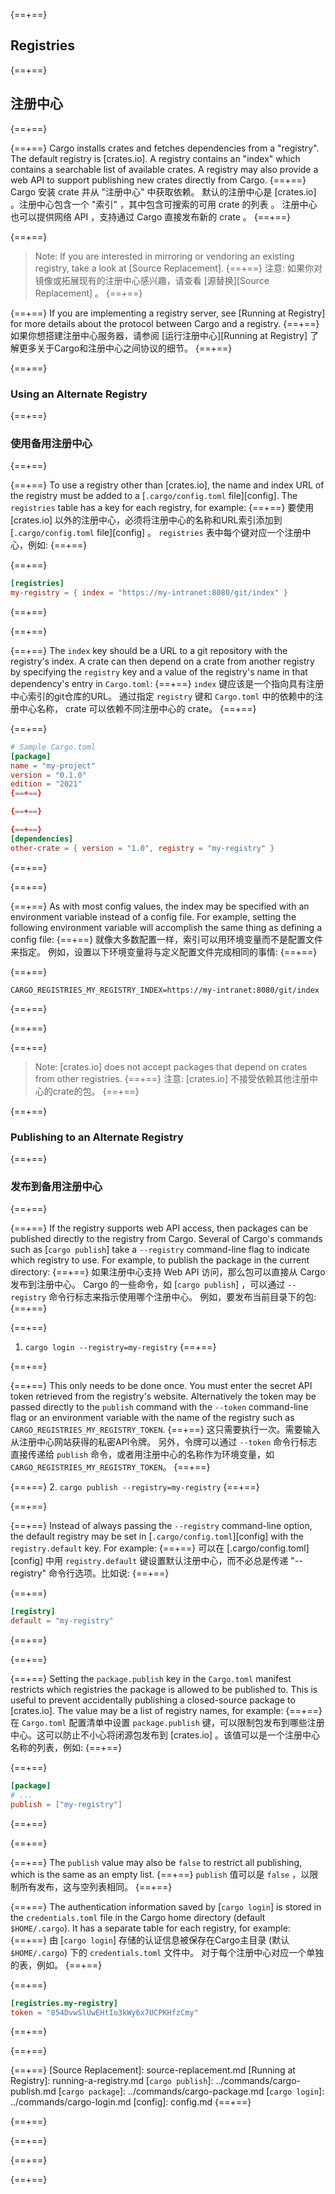 {==+==}
## Registries
{==+==}
## 注册中心
{==+==}

{==+==}
Cargo installs crates and fetches dependencies from a "registry". The default
registry is [crates.io]. A registry contains an "index" which contains a
searchable list of available crates. A registry may also provide a web API to
support publishing new crates directly from Cargo.
{==+==}
Cargo 安装 crate 并从 "注册中心" 中获取依赖。
默认的注册中心是 [crates.io] 。注册中心包含一个 "索引" ，其中包含可搜索的可用 crate 的列表 。
注册中心也可以提供网络 API ，支持通过 Cargo 直接发布新的 crate 。
{==+==}

{==+==}
> Note: If you are interested in mirroring or vendoring an existing registry,
> take a look at [Source Replacement].
{==+==}
> 注意: 如果你对镜像或拓展现有的注册中心感兴趣，请查看 [源替换][Source Replacement] 。
{==+==}

{==+==}
If you are implementing a registry server, see [Running at Registry] for more
details about the protocol between Cargo and a registry.
{==+==}
如果你想搭建注册中心服务器，请参阅 [运行注册中心][Running at Registry] 了解更多关于Cargo和注册中心之间协议的细节。
{==+==}

{==+==}
### Using an Alternate Registry
{==+==}
### 使用备用注册中心
{==+==}

{==+==}
To use a registry other than [crates.io], the name and index URL of the
registry must be added to a [`.cargo/config.toml` file][config]. The `registries`
table has a key for each registry, for example:
{==+==}
要使用 [crates.io] 以外的注册中心，必须将注册中心的名称和URL索引添加到 [`.cargo/config.toml` file][config] 。 `registries` 表中每个键对应一个注册中心，例如:
{==+==}

{==+==}
```toml
[registries]
my-registry = { index = "https://my-intranet:8080/git/index" }
```
{==+==}

{==+==}


{==+==}
The `index` key should be a URL to a git repository with the registry's index.
A crate can then depend on a crate from another registry by specifying the
`registry` key and a value of the registry's name in that dependency's entry
in `Cargo.toml`:
{==+==}
`index` 键应该是一个指向具有注册中心索引的git仓库的URL。
通过指定 `registry` 键和 `Cargo.toml` 中的依赖中的注册中心名称， crate 可以依赖不同注册中心的 crate。
{==+==}


{==+==}
```toml
# Sample Cargo.toml
[package]
name = "my-project"
version = "0.1.0"
edition = "2021"
{==+==}

{==+==}

{==+==}
[dependencies]
other-crate = { version = "1.0", registry = "my-registry" }
```
{==+==}

{==+==}

{==+==}
As with most config values, the index may be specified with an environment
variable instead of a config file. For example, setting the following
environment variable will accomplish the same thing as defining a config file:
{==+==}
就像大多数配置一样，索引可以用环境变量而不是配置文件来指定。
例如，设置以下环境变量将与定义配置文件完成相同的事情:
{==+==}

{==+==}
```ignore
CARGO_REGISTRIES_MY_REGISTRY_INDEX=https://my-intranet:8080/git/index
```
{==+==}

{==+==}

{==+==}
> Note: [crates.io] does not accept packages that depend on crates from other
> registries.
{==+==}
> 注意: [crates.io] 不接受依赖其他注册中心的crate的包。
{==+==}

{==+==}
### Publishing to an Alternate Registry
{==+==}
### 发布到备用注册中心
{==+==}

{==+==}
If the registry supports web API access, then packages can be published
directly to the registry from Cargo. Several of Cargo's commands such as
[`cargo publish`] take a `--registry` command-line flag to indicate which
registry to use. For example, to publish the package in the current directory:
{==+==}
如果注册中心支持 Web API 访问，那么包可以直接从 Cargo 发布到注册中心。
Cargo 的一些命令，如 [`cargo publish`] ，可以通过 `--registry` 命令行标志来指示使用哪个注册中心。
例如，要发布当前目录下的包:
{==+==}

{==+==}
1. `cargo login --registry=my-registry`
{==+==}

{==+==}

{==+==}
    This only needs to be done once. You must enter the secret API token
    retrieved from the registry's website. Alternatively the token may be
    passed directly to the `publish` command with the `--token` command-line
    flag or an environment variable with the name of the registry such as
    `CARGO_REGISTRIES_MY_REGISTRY_TOKEN`.
{==+==}
    这只需要执行一次。需要输入从注册中心网站获得的私密API令牌。 
    另外，令牌可以通过 `--token` 命令行标志直接传递给 `publish` 命令，或者用注册中心的名称作为环境变量，如`CARGO_REGISTRIES_MY_REGISTRY_TOKEN`。
{==+==}

{==+==}
2. `cargo publish --registry=my-registry`
{==+==}

{==+==}

{==+==}
Instead of always passing the `--registry` command-line option, the default
registry may be set in [`.cargo/config.toml`][config] with the `registry.default`
key. For example:
{==+==}
可以在 [.cargo/config.toml][config] 中用 `registry.default` 键设置默认注册中心，而不必总是传递 "--registry" 命令行选项。比如说:
{==+==}

{==+==}
```toml
[registry]
default = "my-registry"
```
{==+==}

{==+==}

{==+==}
Setting the `package.publish` key in the `Cargo.toml` manifest restricts which
registries the package is allowed to be published to. This is useful to
prevent accidentally publishing a closed-source package to [crates.io]. The
value may be a list of registry names, for example:
{==+==}
在 `Cargo.toml` 配置清单中设置 `package.publish` 键，可以限制包发布到哪些注册中心。这可以防止不小心将闭源包发布到 [crates.io] 。该值可以是一个注册中心名称的列表，例如:
{==+==}

{==+==}
```toml
[package]
# ...
publish = ["my-registry"]
```
{==+==}

{==+==}

{==+==}
The `publish` value may also be `false` to restrict all publishing, which is
the same as an empty list.
{==+==}
 `publish` 值可以是 `false` ，以限制所有发布，这与空列表相同。
{==+==}

{==+==}
The authentication information saved by [`cargo login`] is stored in the
`credentials.toml` file in the Cargo home directory (default `$HOME/.cargo`). It
has a separate table for each registry, for example:
{==+==}
由 [`cargo login`] 存储的认证信息被保存在Cargo主目录 (默认 `$HOME/.cargo`) 下的 `credentials.toml` 文件中。
对于每个注册中心对应一个单独的表，例如。
{==+==}

{==+==}
```toml
[registries.my-registry]
token = "854DvwSlUwEHtIo3kWy6x7UCPKHfzCmy"
```
{==+==}

{==+==}


{==+==}
[Source Replacement]: source-replacement.md
[Running at Registry]: running-a-registry.md
[`cargo publish`]: ../commands/cargo-publish.md
[`cargo package`]: ../commands/cargo-package.md
[`cargo login`]: ../commands/cargo-login.md
[config]: config.md
{==+==}

{==+==}


{==+==}
<script>
(function() {
    var fragments = {
        "#running-a-registry": "running-a-registry.html",
        "#index-format": "registry-index.html",
        "#web-api": "registry-web-api.html",
        "#publish": "registry-web-api.html#publish",
        "#yank": "registry-web-api.html#yank",
        "#unyank": "registry-web-api.html#unyank",
        "#owners": "registry-web-api.html#owners",
        "#owners-list": "registry-web-api.html#owners-list",
        "#owners-add": "registry-web-api.html#owners-add",
        "#owners-remove": "registry-web-api.html#owners-remove",
        "#search": "registry-web-api.html#search",
        "#login": "registry-web-api.html#login",
    };
    var target = fragments[window.location.hash];
    if (target) {
        var url = window.location.toString();
        var base = url.substring(0, url.lastIndexOf('/'));
        window.location.replace(base + "/" + target);
    }
})();
</script>
{==+==}

{==+==}